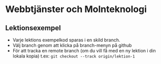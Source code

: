 # Webbtjänster och Molnteknologi
## Lektionsexempel


- Varje lektions exempelkod sparas i en skild branch.
- Välj branch genom att klicka på branch-menyn på github
- För att tracka en remote branch (om du vill få med en ny lektion i din lokala kopia) t.ex: `git checkout --track origin/lektion-1` 
